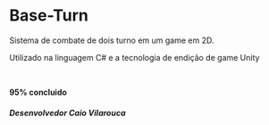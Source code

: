 # Base-Turn

<p>Sistema de combate de dois turno em um game em  2D.</p>
<p>Utilizado na linguagem C# e a tecnologia de endição de game Unity</p>
<br />
<p><strong>95% concluido</strong></p>


<h5>Desenvolvedor Caio Vilarouca</h5>
